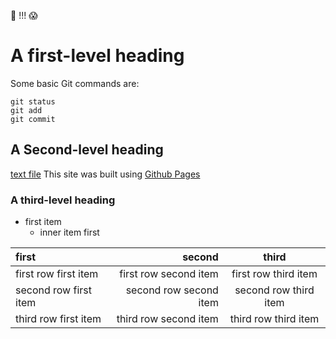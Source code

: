 🥵 !!! 😱

# A first-level heading
Some basic Git commands are:
```
git status
git add
git commit
```

## A Second-level heading
[text file](./hello.txt)
This site was built using [Github Pages](https://pages.github.com/)

### A third-level heading
- first item
  - inner item first

|first|second|third|
|:---|---:|:---:|
|first row first item|first row second item|first row third item|
|second row first item|second row second item|second row third item|
|third row first item|third row second item|third row third item|
